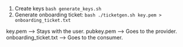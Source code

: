 1. Create keys 
  `bash generate_keys.sh`
2. Generate onboarding ticket:
  `bash ./ticketgen.sh key.pem > onboarding_ticket.txt`

key.pem               --> Stays with the user.
pubkey.pem            --> Goes to the provider.
onboarding_ticket.txt --> Goes to the consumer.
